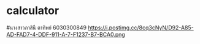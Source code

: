 # calculator
#นางสาวภาสินี ตาทิพย์ 6030300849
https://i.postimg.cc/8cq3cNyN/D92-A85-AD-FAD7-4-DDF-911-A-7-F1237-B7-BCA0.png
